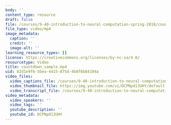```yaml
---
body: ''
content_type: resource
draft: false
file: /courses/9-40-introduction-to-neural-computation-spring-2018/countdown_sample_360p_16_9.mp4
file_type: video/mp4
image_metadata:
  caption: ''
  credit: ''
  image-alt: ''
learning_resource_types: []
license: https://creativecommons.org/licenses/by-nc-sa/4.0/
resourcetype: Video
title: countdown_sample.mp4
uid: 82d1e9f6-5bea-4415-875d-4b8f6b84104a
video_files:
  video_captions_file: /courses/9-40-introduction-to-neural-computation-spring-2018/countdown_sample_captions.vtt
  video_thumbnail_file: https://img.youtube.com/vi/DCPNpd13UHY/default.jpg
  video_transcript_file: /courses/9-40-introduction-to-neural-computation-spring-2018/countdown_sample_transcript.pdf
video_metadata:
  video_speakers: ''
  video_tags: ''
  youtube_description: ''
  youtube_id: DCPNpd13UHY
---
```

